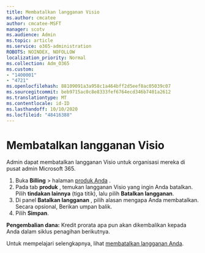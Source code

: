 ```yaml
---
title: Membatalkan langganan Visio
ms.author: cmcatee
author: cmcatee-MSFT
manager: scotv
ms.audience: Admin
ms.topic: article
ms.service: o365-administration
ROBOTS: NOINDEX, NOFOLLOW
localization_priority: Normal
ms.collection: Adm_O365
ms.custom:
- "1400001"
- "4721"
ms.openlocfilehash: 88109091a3a958c1a464bff2d5eef8ac05039c07
ms.sourcegitcommit: beb9715ac0c8e8333fef6764ecd346b7401a2612
ms.translationtype: MT
ms.contentlocale: id-ID
ms.lasthandoff: 10/10/2020
ms.locfileid: "48416388"
---
```

# <a name="cancel-visio-subscription"></a>Membatalkan langganan Visio

Admin dapat membatalkan langganan Visio untuk organisasi mereka di pusat admin Microsoft 365.

1. Buka **Billing** \> halaman [produk Anda](https://go.microsoft.com/fwlink/p/?linkid=842054) .
2. Pada tab **produk** , temukan langganan Visio yang ingin Anda batalkan. Pilih **tindakan lainnya** (tiga titik), lalu pilih **Batalkan langganan**.
3. Di panel **Batalkan langganan** , pilih alasan mengapa Anda membatalkan. Secara opsional, Berikan umpan balik.
4. Pilih **Simpan**.

**Pengembalian dana:** Kredit prorata apa pun akan dikembalikan kepada Anda dalam siklus penagihan berikutnya.

Untuk mempelajari selengkapnya, lihat [membatalkan langganan Anda](https://docs.microsoft.com/microsoft-365/commerce/subscriptions/cancel-your-subscription).